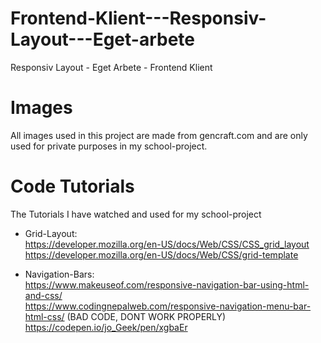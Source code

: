 # Frontend-Klient---Responsiv-Layout---Eget-arbete
Responsiv Layout - Eget Arbete - Frontend Klient

# Images
All images used in this project are made from gencraft.com and are only used for private purposes in my school-project.

# Code Tutorials
The Tutorials I have watched and used for my school-project

- Grid-Layout:<br>
https://developer.mozilla.org/en-US/docs/Web/CSS/CSS_grid_layout<br>
https://developer.mozilla.org/en-US/docs/Web/CSS/grid-template<br>

- Navigation-Bars:<br>
https://www.makeuseof.com/responsive-navigation-bar-using-html-and-css/<br>
https://www.codingnepalweb.com/responsive-navigation-menu-bar-html-css/ (BAD CODE, DONT WORK PROPERLY)<br>
https://codepen.io/jo_Geek/pen/xgbaEr<br>
